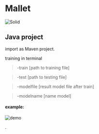 # Mallet

![Solid](http://mallet.cs.umass.edu/logo3.png)

## Java project
import as Maven project.

training in terminal
>-train [path to training file]

>-test [path to testing file]

>-modelfile [result model file after train]

>-modelname [name model]

#### example:
![demo](https://scontent.fhan2-4.fna.fbcdn.net/v/t1.15752-9/42741124_1246567838817149_8524907876605493248_n.png?_nc_cat=104&oh=51efb5b87b3b162fd85ac5d5cff40428&oe=5C1EA9BA)

.
